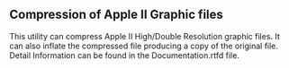 ## Compression of Apple II Graphic files

This utility can compress Apple II High/Double Resolution graphic files. It can also inflate the compressed file producing a copy of the original file. Detail Information can be found in the Documentation.rtfd file.



